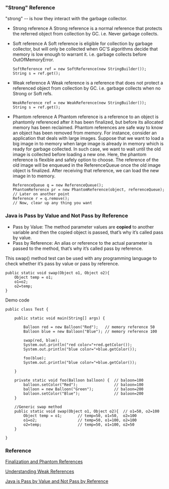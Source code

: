 ### "Strong" Reference

"strong" -- is how they interact with the garbage collector.<br>

* Strong reference
    A Strong reference is a normal reference that protects the referred object from collection by GC.
    i.e. Never garbage collects.

* Soft reference
    A Soft reference is eligible for collection by garbage collector, 
    but will only be collected when GC'S algorithms decide that memory is low enough to warrant it.
    i.e. garbage collects before OutOfMemoryError.
    ```
    SoftReference ref = new SoftReference(new StringBuilder());
    String s = ref.get();
    ```

* Weak reference
    A Weak reference is a reference that does not protect a referenced object from collection by GC. 
    i.e. garbage collects when no Strong or Soft refs.
    ```
    WeakReference ref = new WeakReference(new StringBuilder());
    String s = ref.get();
    ```

* Phantom reference
    A Phantom reference is a reference to an object is phantomly referenced after it has been finalized, 
    but before its allocated memory has been reclaimed.
    Phantom references are safe way to know an object has been removed from memory.
    For instance, 
    consider an application that deals with large images. 
    Suppose that we want to load a big image in to memory when large image is already in memory which is ready for garbage collected.
    In such case, we want to wait until the old image is collected before loading a new one. 
    Here, the phantom reference is flexible and safely option to choose. 
    The reference of the old image will be enqueued in the ReferenceQueue once the old image object is finalized. 
    After receiving that reference, we can load the new image in to memory.
    ```
    ReferenceQueue q = new ReferenceQueue();
    PhantomReference pr = new PhantomReference(object, referenceQueue);
    // Later on another point
    Reference r = q.remove();
    // Now, clear up any thing you want
    ```


### Java is Pass by Value and Not Pass by Reference

* Pass by Value: 
    The method parameter values are **copied** to another variable and then the copied object is passed, that’s why it’s called pass by value.
* Pass by Reference: 
    An alias or reference to the actual parameter is passed to the method, that’s why it’s called pass by reference.

This swap() method test can be used with any programming language to check whether it’s pass by value or pass by reference.

```
public static void swap(Object o1, Object o2){ 
	Object temp = o1;
	o1=o2;
	o2=temp; 
}
```

Demo code

```
public class Test {

	public static void main(String[] args) {

		Balloon red = new Balloon("Red");   // memory reference 50
		Balloon blue = new Balloon("Blue"); // memory reference 100
		
		swap(red, blue);
		System.out.println("red color="+red.getColor());
		System.out.println("blue color="+blue.getColor());
		
		foo(blue);
		System.out.println("blue color="+blue.getColor());
		
	}

	private static void foo(Balloon balloon) {  // baloon=100
		balloon.setColor("Red");                // baloon=100
		balloon = new Balloon("Green");         // baloon=200
		balloon.setColor("Blue");               // baloon=200
	}

	//Generic swap method
	public static void swap(Object o1, Object o2){  // o1=50, o2=100
    	Object temp = o1;       // temp=50, o1=50,  o2=100
    	o1=o2;                  // temp=50, o1=100, o2=100
    	o2=temp;                // temp=50, o1=100, o2=50
    } 
    
}
```



### Reference

[Finalization and Phantom References](https://dzone.com/articles/finalization-and-phantom)

[Understanding Weak References](https://community.oracle.com/blogs/enicholas/2006/05/04/understanding-weak-references)

[Java is Pass by Value and Not Pass by Reference](https://www.journaldev.com/3884/java-is-pass-by-value-and-not-pass-by-reference)